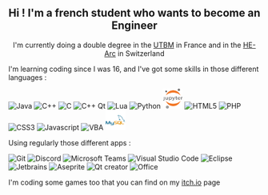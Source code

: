 <h2 align="center">Hi ! I'm a french student who wants to become an Engineer</h2>
<div align="center">I'm currently doing a double degree in the <a href="https://www.utbm.fr">UTBM</a> in France and in the <a href="https://www.he-arc.ch">HE-Arc</a> in Switzerland</div>

I'm learning coding since I was 16, and I've got some skills in those different languages :
<p>
  <img src="https://raw.githubusercontent.com/jmnote/z-icons/master/svg/java.svg" alt="Java" height="40"/>
  <img src="https://raw.githubusercontent.com/jmnote/z-icons/master/svg/cpp.svg" alt="C++" height="40"/>
  <img src="https://raw.githubusercontent.com/jmnote/z-icons/master/svg/c.svg" alt="C" height="40"/>
  <img src="https://user-images.githubusercontent.com/76498664/122520480-edf2cb00-d013-11eb-8016-9595b2c16cae.png" alt="C++ Qt" height="40"/>
  <img src="https://user-images.githubusercontent.com/76498664/122520706-3f02bf00-d014-11eb-9813-531fc8bece79.png" alt="Lua" height="40"/>
  <img src="https://user-images.githubusercontent.com/76498664/122520729-46c26380-d014-11eb-91af-92c8b7257660.png" alt="Python" height="40"/>
  <img src="https://github.com/devicons/devicon/blob/master/icons/jupyter/jupyter-original-wordmark.svg" height="40"/>
  <img src="https://user-images.githubusercontent.com/76498664/122521872-9fdec700-d015-11eb-909e-b15368ddd1ba.png" alt="HTML5" height="40"/>
  <img src="https://raw.githubusercontent.com/jmnote/z-icons/master/svg/php.svg" alt="PHP" height="40"/>
  <img src="https://user-images.githubusercontent.com/76498664/122521899-a79e6b80-d015-11eb-825f-fb1999764b37.png" alt="CSS3" height="40"/>
  <img src="https://raw.githubusercontent.com/jmnote/z-icons/master/svg/javascript.svg" alt="Javascript" height="40"/>
  <img src="https://user-images.githubusercontent.com/76498664/122520796-5e99e780-d014-11eb-9bdd-a94e26ab3851.png" alt="VBA" height="40"/>
  <img src="https://github.com/devicons/devicon/blob/master/icons/mysql/mysql-original-wordmark.svg" alt="MySQL" height="40"/>
</p>

Using regularly those different apps :
<p>
  <img src="https://raw.githubusercontent.com/jmnote/z-icons/master/svg/git.svg" alt="Git" width="40" height="40"/>
  <img src="https://user-images.githubusercontent.com/76498664/122520995-9acd4800-d014-11eb-8455-a8daa02e4948.png" alt="Discord" height="40"/>
  <img src="https://user-images.githubusercontent.com/76498664/122521049-a7ea3700-d014-11eb-80ad-e07de2ec4875.png" alt="Microsoft Teams" height="40"/>
  <img src="https://user-images.githubusercontent.com/76498664/122521081-b2a4cc00-d014-11eb-8f9d-a6f3090de2b8.png" alt="Visual Studio Code" height="40"/>
  <img src="https://user-images.githubusercontent.com/76498664/122521128-be908e00-d014-11eb-9d9b-bb3b8d35d2c3.png" alt="Eclipse" height="40"/>
  <img src="https://user-images.githubusercontent.com/76498664/111078201-a92b3580-84f4-11eb-8179-6371048ea407.png" alt="Jetbrains" height="40"/>
  <img src="https://user-images.githubusercontent.com/76498664/111078194-a2042780-84f4-11eb-943e-de635e75180b.png" alt="Aseprite" height="40"/>
  <img src="https://user-images.githubusercontent.com/76498664/122520480-edf2cb00-d013-11eb-8016-9595b2c16cae.png" alt="Qt creator" height="40"/>
  <img src="https://user-images.githubusercontent.com/76498664/122521208-d5cf7b80-d014-11eb-8656-57882c7829af.png" alt="Office" height="40"/>
</p>

I'm coding some games too that you can find on my <a href="https://reezer01.itch.io">itch.io</a> page
